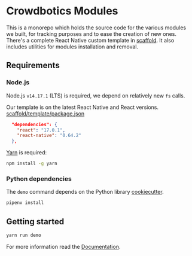 # Crowdbotics Modules

This is a monorepo which holds the source code for the various modules we built,
for tracking purposes and to ease the creation of new ones. There's a complete React Native custom template in [scaffold](/scaffold). It also includes utilities for modules installation and removal.

## Requirements

### Node.js

Node.js `v14.17.1` (LTS) is required, we depend on relatively new `fs` calls.

Our template is on the latest React Native and React versions.
[scaffold/template/package.json](/scaffold/template/package.json)

```json
  "dependencies": {
    "react": "17.0.1",
    "react-native": "0.64.2"
  },
```

[Yarn](https://yarnpkg.com/) is required:

```sh
npm install -g yarn
```

### Python dependencies

The `demo` command depends on the Python library [cookiecutter](https://github.com/cookiecutter/cookiecutter).

```sh
pipenv install
```

## Getting started

```sh
yarn run demo
```

For more information read the [Documentation](/docs).
